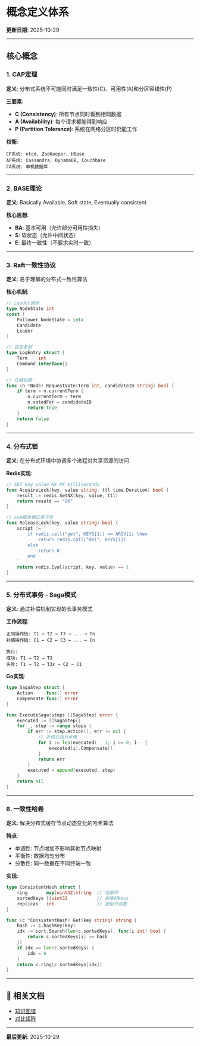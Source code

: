 ﻿# 概念定义体系

**更新日期**: 2025-10-29

---

## 核心概念

### 1. CAP定理

**定义**: 分布式系统不可能同时满足一致性(C)、可用性(A)和分区容错性(P)

**三要素**:

- **C (Consistency)**: 所有节点同时看到相同数据
- **A (Availability)**: 每个请求都能得到响应
- **P (Partition Tolerance)**: 系统在网络分区时仍能工作

**权衡**:

```
CP系统: etcd, ZooKeeper, HBase
AP系统: Cassandra, DynamoDB, Couchbase
CA系统: 单机数据库
```

---

### 2. BASE理论

**定义**: Basically Available, Soft state, Eventually consistent

**核心思想**:

- **BA**: 基本可用（允许部分可用性损失）
- **S**: 软状态（允许中间状态）
- **E**: 最终一致性（不要求实时一致）

---

### 3. Raft一致性协议

**定义**: 易于理解的分布式一致性算法

**核心机制**:

```go
// Leader选举
type NodeState int
const (
    Follower NodeState = iota
    Candidate
    Leader
)

// 日志复制
type LogEntry struct {
    Term    int
    Command interface{}
}

// 任期投票
func (n *Node) RequestVote(term int, candidateID string) bool {
    if term > n.currentTerm {
        n.currentTerm = term
        n.votedFor = candidateID
        return true
    }
    return false
}
```

---

### 4. 分布式锁

**定义**: 在分布式环境中协调多个进程对共享资源的访问

**Redis实现**:

```go
// SET key value NX PX milliseconds
func AcquireLock(key, value string, ttl time.Duration) bool {
    result := redis.SetNX(key, value, ttl)
    return result == "OK"
}

// Lua脚本保证原子性
func ReleaseLock(key, value string) bool {
    script := `
        if redis.call("get", KEYS[1]) == ARGV[1] then
            return redis.call("del", KEYS[1])
        else
            return 0
        end
    `
    return redis.Eval(script, key, value) == 1
}
```

---

### 5. 分布式事务 - Saga模式

**定义**: 通过补偿机制实现的长事务模式

**工作流程**:

```
正向操作链: T1 → T2 → T3 → ... → Tn
补偿操作链: C1 ← C2 ← C3 ← ... ← Cn

执行:
成功: T1 → T2 → T3
失败: T1 → T2 → T3✗ → C2 → C1
```

**Go实现**:

```go
type SagaStep struct {
    Action     func() error
    Compensate func() error
}

func ExecuteSaga(steps []SagaStep) error {
    executed := []SagaStep{}
    for _, step := range steps {
        if err := step.Action(); err != nil {
            // 补偿已执行步骤
            for i := len(executed) - 1; i >= 0; i-- {
                executed[i].Compensate()
            }
            return err
        }
        executed = append(executed, step)
    }
    return nil
}
```

---

### 6. 一致性哈希

**定义**: 解决分布式缓存节点动态变化的哈希算法

**特点**:

- 单调性: 节点增加不影响其他节点映射
- 平衡性: 数据均匀分布
- 分散性: 同一数据在不同终端一致

**实现**:

```go
type ConsistentHash struct {
    ring       map[uint32]string  // 哈希环
    sortedKeys []uint32           // 排序的keys
    replicas   int                // 虚拟节点数
}

func (c *ConsistentHash) Get(key string) string {
    hash := c.hashKey(key)
    idx := sort.Search(len(c.sortedKeys), func(i int) bool {
        return c.sortedKeys[i] >= hash
    })
    if idx == len(c.sortedKeys) {
        idx = 0
    }
    return c.ring[c.sortedKeys[idx]]
}
```

---

## 🔗 相关文档

- [知识图谱](./00-知识图谱.md)
- [对比矩阵](./00-对比矩阵.md)

---

**最后更新**: 2025-10-29
